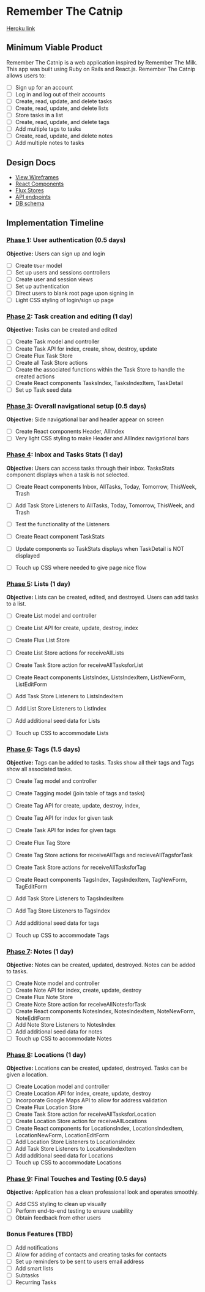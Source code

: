 # Remember The Catnip

[Heroku link][heroku]

[heroku]: http://www.herokuapp.com

## Minimum Viable Product

Remember The Catnip is a web application inspired by Remember The Milk.  
This app was built using Ruby on Rails and React.js.
Remember The Catnip allows users to:


- [ ] Sign up for an account
- [ ] Log in and log out of their accounts
- [ ] Create, read, update, and delete tasks
- [ ] Create, read, update, and delete lists
- [ ] Store tasks in a list
- [ ] Create, read, update, and delete tags
- [ ] Add multiple tags to tasks
- [ ] Create, read, update, and delete notes
- [ ] Add multiple notes to tasks

## Design Docs
* [View Wireframes][views]
* [React Components][components]
* [Flux Stores][stores]
* [API endpoints][api-endpoints]
* [DB schema][schema]

[views]: ./docs/views.md
[components]: ./docs/components.md
[stores]: ./docs/stores.md
[api-endpoints]: ./docs/api-endpoints.md
[schema]: ./docs/schema.md

## Implementation Timeline

### [Phase 1][phase-one]: User authentication (0.5 days)

**Objective:** Users can sign up and login

- [ ] Create `User` model
- [ ] Set up users and sessions controllers
- [ ] Create user and session views
- [ ] Set up authentication
- [ ] Direct users to blank root page upon signing in
- [ ] Light CSS styling of login/sign up page

### [Phase 2][phase-two]: Task creation and editing (1 day)

**Objective:** Tasks can be created and edited

- [ ] Create Task model and controller
- [ ] Create Task API for index, create, show, destroy, update
- [ ] Create Flux Task Store
- [ ] Create all Task Store actions
- [ ] Create the associated functions within the Task Store to handle the created actions
- [ ] Create React components TasksIndex, TasksIndexItem, TaskDetail
- [ ] Set up Task seed data

### [Phase 3][phase-three]: Overall navigational setup (0.5 days)

**Objective:** Side navigational bar and header appear on screen
- [ ] Create React components Header, AllIndex
- [ ] Very light CSS styling to make Header and AllIndex navigational bars

### [Phase 4][phase-four]: Inbox and Tasks Stats (1 day)

**Objective:** Users can access tasks through their inbox.  TasksStats component displays when a task is not selected.

- [ ] Create React components Inbox, AllTasks, Today, Tomorrow, ThisWeek, Trash
- [ ] Add Task Store Listeners to AllTasks, Today, Tomorrow, ThisWeek, and Trash
- [ ] Test the functionality of the Listeners
- [ ] Create React component TaskStats
- [ ] Update components so TaskStats displays when TaskDetail is NOT displayed
- [ ] Touch up CSS where needed to give page nice flow


### [Phase 5][phase-five]: Lists (1 day)

**Objective:** Lists can be created, edited, and destroyed.  Users can add tasks to a list.

- [ ] Create List model and controller
- [ ] Create List API for create, update, destroy, index
- [ ] Create Flux List Store
- [ ] Create List Store actions for receiveAllLists
- [ ] Create Task Store action for receiveAllTasksforList
- [ ] Create React components ListsIndex, ListsIndexItem, ListNewForm, ListEditForm
- [ ] Add Task Store Listeners to ListsIndexItem
- [ ] Add List Store Listeners to ListIndex
- [ ] Add additional seed data for Lists
- [ ] Touch up CSS to accommodate Lists


### [Phase 6][phase-six]: Tags (1.5 days)

**Objective:** Tags can be added to tasks.  Tasks show all their tags and Tags show all associated tasks.

- [ ] Create Tag model and controller
- [ ] Create Tagging model (join table of tags and tasks)
- [ ] Create Tag API for create, update, destroy, index,
- [ ] Create Tag API for index for given task
- [ ] Create Task API for index for given tags
- [ ] Create Flux Tag Store
- [ ] Create Tag Store actions for receiveAllTags and recieveAllTagsforTask
- [ ] Create Task Store actions for receiveAllTasksforTag
- [ ] Create React components TagsIndex, TagsIndexItem, TagNewForm, TagEditForm
- [ ] Add Task Store Listeners to TagsIndexItem
- [ ] Add Tag Store Listeners to TagsIndex
- [ ] Add additional seed data for tags
- [ ] Touch up CSS to accommodate Tags


### [Phase 7][phase-seven]: Notes (1 day)

**Objective:** Notes can be created, updated, destroyed.  Notes can be added to tasks.  

- [ ] Create Note model and controller
- [ ] Create Note API for index, create, update, destroy
- [ ] Create Flux Note Store
- [ ] Create Note Store action for receiveAllNotesforTask
- [ ] Create React components NotesIndex, NotesIndexItem, NoteNewForm, NoteEditForm
- [ ] Add Note Store Listeners to NotesIndex
- [ ] Add additional seed data for notes
- [ ] Touch up CSS to accommodate Notes

### [Phase 8][phase-eight]: Locations (1 day)

**Objective:** Locations can be created, updated, destroyed.  Tasks can be given a location.

- [ ] Create Location model and controller
- [ ] Create Location API for index, create, update, destroy
- [ ] Incorporate Google Maps API to allow for address validation
- [ ] Create Flux Location Store
- [ ] Create Task Store action for receiveAllTasksforLocation
- [ ] Create Location Store action for receiveAllLocations
- [ ] Create React components for LocationsIndex, LocationsIndexItem, LocationNewForm, LocationEditForm
- [ ] Add Location Store Listeners to LocationsIndex
- [ ] Add Task Store Listeners to LocationsIndexItem
- [ ] Add additional seed data for Locations
- [ ] Touch up CSS to accommodate Locations

### [Phase 9][phase-nine]: Final Touches and Testing (0.5 days)

**Objective:** Application has a clean professional look and operates smoothly.

- [ ] Add CSS styling to clean up visually
- [ ] Perform end-to-end testing to ensure usability
- [ ] Obtain feedback from other users

### Bonus Features (TBD)
- [ ] Add notifications
- [ ] Allow for adding of contacts and creating tasks for contacts
- [ ] Set up reminders to be sent to users email address
- [ ] Add smart lists
- [ ] Subtasks
- [ ] Recurring Tasks

[phase-one]: ./docs/phases/phase1.md
[phase-two]: ./docs/phases/phase2.md
[phase-three]: ./docs/phases/phase3.md
[phase-four]: ./docs/phases/phase4.md
[phase-five]: ./docs/phases/phase5.md
[phase-six]: ./docs/phases/phase6.md
[phase-seven]: ./docs/phases/phase7.md
[phase-eight]: ./docs/phases/phase8.md
[phase-nine]: ./docs/phases/phase9.md
